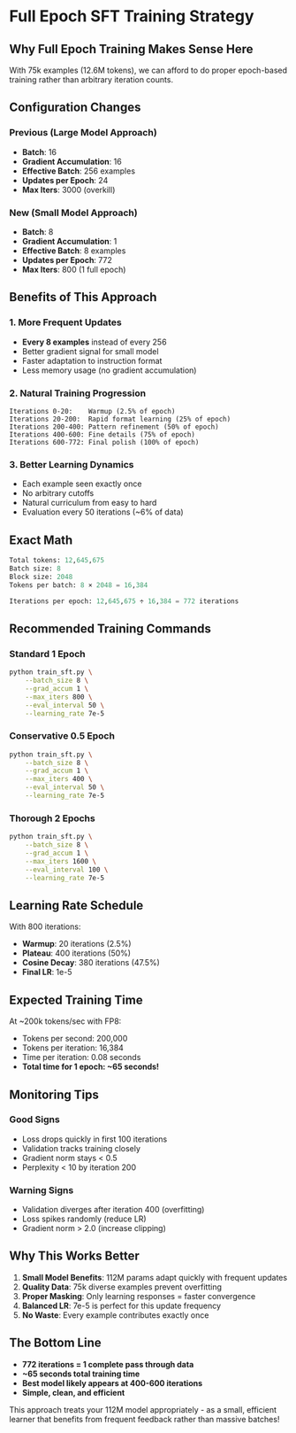 # Full Epoch SFT Training Strategy

## Why Full Epoch Training Makes Sense Here

With 75k examples (12.6M tokens), we can afford to do proper epoch-based training rather than arbitrary iteration counts.

## Configuration Changes

### Previous (Large Model Approach)
- **Batch**: 16
- **Gradient Accumulation**: 16  
- **Effective Batch**: 256 examples
- **Updates per Epoch**: 24
- **Max Iters**: 3000 (overkill)

### New (Small Model Approach)
- **Batch**: 8
- **Gradient Accumulation**: 1
- **Effective Batch**: 8 examples  
- **Updates per Epoch**: 772
- **Max Iters**: 800 (1 full epoch)

## Benefits of This Approach

### 1. More Frequent Updates
- **Every 8 examples** instead of every 256
- Better gradient signal for small model
- Faster adaptation to instruction format
- Less memory usage (no gradient accumulation)

### 2. Natural Training Progression
```
Iterations 0-20:    Warmup (2.5% of epoch)
Iterations 20-200:  Rapid format learning (25% of epoch)  
Iterations 200-400: Pattern refinement (50% of epoch)
Iterations 400-600: Fine details (75% of epoch)
Iterations 600-772: Final polish (100% of epoch)
```

### 3. Better Learning Dynamics
- Each example seen exactly once
- No arbitrary cutoffs
- Natural curriculum from easy to hard
- Evaluation every 50 iterations (~6% of data)

## Exact Math

```python
Total tokens: 12,645,675
Batch size: 8
Block size: 2048
Tokens per batch: 8 × 2048 = 16,384

Iterations per epoch: 12,645,675 ÷ 16,384 = 772 iterations
```

## Recommended Training Commands

### Standard 1 Epoch
```bash
python train_sft.py \
    --batch_size 8 \
    --grad_accum 1 \
    --max_iters 800 \
    --eval_interval 50 \
    --learning_rate 7e-5
```

### Conservative 0.5 Epoch
```bash
python train_sft.py \
    --batch_size 8 \
    --grad_accum 1 \
    --max_iters 400 \
    --eval_interval 50 \
    --learning_rate 7e-5
```

### Thorough 2 Epochs
```bash
python train_sft.py \
    --batch_size 8 \
    --grad_accum 1 \
    --max_iters 1600 \
    --eval_interval 100 \
    --learning_rate 7e-5
```

## Learning Rate Schedule

With 800 iterations:
- **Warmup**: 20 iterations (2.5%)
- **Plateau**: 400 iterations (50%)  
- **Cosine Decay**: 380 iterations (47.5%)
- **Final LR**: 1e-5

## Expected Training Time

At ~200k tokens/sec with FP8:
- Tokens per second: 200,000
- Tokens per iteration: 16,384
- Time per iteration: 0.08 seconds
- **Total time for 1 epoch: ~65 seconds!**

## Monitoring Tips

### Good Signs
- Loss drops quickly in first 100 iterations
- Validation tracks training closely
- Gradient norm stays < 0.5
- Perplexity < 10 by iteration 200

### Warning Signs  
- Validation diverges after iteration 400 (overfitting)
- Loss spikes randomly (reduce LR)
- Gradient norm > 2.0 (increase clipping)

## Why This Works Better

1. **Small Model Benefits**: 112M params adapt quickly with frequent updates
2. **Quality Data**: 75k diverse examples prevent overfitting
3. **Proper Masking**: Only learning responses = faster convergence
4. **Balanced LR**: 7e-5 is perfect for this update frequency
5. **No Waste**: Every example contributes exactly once

## The Bottom Line

- **772 iterations = 1 complete pass through data**
- **~65 seconds total training time**
- **Best model likely appears at 400-600 iterations**
- **Simple, clean, and efficient**

This approach treats your 112M model appropriately - as a small, efficient learner that benefits from frequent feedback rather than massive batches!